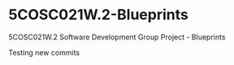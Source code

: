 # 5COSC021W.2-Blueprints
5COSC021W.2 Software Development Group Project - Blueprints

Testing new commits